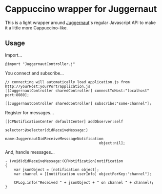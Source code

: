 # Cappuccino wrapper for Juggernaut

This is a light wrapper around [Juggernaut](https://github.com/maccman/juggernaut)'s regular Javascript API to make it a little more Cappuccino-like.

## Usage

Import...

    @import "JuggernautController.j"

You connect and subscribe...

    // connecting will automatically load application.js from http://yourHost:yourPort/application.js
    [[JuggernautController sharedController] connectToHost:"localhost" port:8080];
    
    [[JuggernautController sharedController] subscribe:"some-channel"];

Register for messages...

    [[CPNotificationCenter defaultCenter] addObserver:self
                                             selector:@selector(didReceiveMessage:)
                                                 name:JuggernautDidReceiveMesssageNotification
                                               object:nil];

And, handle messages...

    - (void)didReceiveMessage:(CPNotification)notification
    {
        var jsonObject = [notification object];
        var channel = [[notification userInfo] objectForKey:"channel"];

        CPLog.info("Received " + jsonObject + " on channel " + channel);
    }
